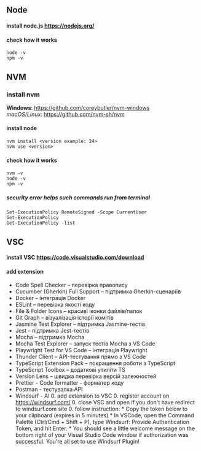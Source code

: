 ## Node

#### install node.js https://nodejs.org/

#### check how it works

```
node -v
npm -v
```

## NVM

### install nvm

**Windows**: https://github.com/coreybutler/nvm-windows  
_macOS/Linux_: https://github.com/nvm-sh/nvm

#### install node

```
nvm install <version example: 24>
nvm use <version>
```

#### check how it works

```
nvm -v
node -v
npm -v
```

##### security error helps such commands run from terminal

```
Set-ExecutionPolicy RemoteSigned -Scope CurrentUser
Get-ExecutionPolicy
Get-ExecutionPolicy -list
```

## VSC

#### install VSC https://code.visualstudio.com/download

#### add extension

- Code Spell Checker – перевірка правопису
- Cucumber (Gherkin) Full Support – підтримка Gherkin-сценаріїв
- Docker – інтеграція Docker
- ESLint – перевірка якості коду
- File & Folder Icons – красиві іконки файлів/папок
- Git Graph – візуалізація історії комітів
- Jasmine Test Explorer – підтримка Jasmine-тестів
- Jest – підтримка Jest-тестів
- Mocha – підтримка Mocha
- Mocha Test Explorer – запуск тестів Mocha з VS Code
- Playwright Test for VS Code – інтеграція Playwright
- Thunder Client – API-тестування прямо з VS Code
- TypeScript Extension Pack – покращення роботи з TypeScript
- TypeScript Toolbox – додаткові утиліти TS
- Version Lens – швидка перевірка версій залежностей
- Prettier - Code formatter - форматер коду
- Postman - тестувалка API
- Windsurf - AI
  0.  add extension to VSC
  0.  register account on https://windsurf.com/
  0.  close VSC and open if you don't have redirect to windsurf.com site
  0.  follow instruction:
      * Copy the token below to your clipboard (expires in 5 minutes)
      * In VSCode, open the Command Palette (Ctrl/Cmd + Shift + P), type Windsurf: Provide Authentication Token, and hit Enter.
      * You should see a little welcome message on the bottom right of your Visual Studio Code window if authorization was successful. You're all set to use Windsurf Plugin!
